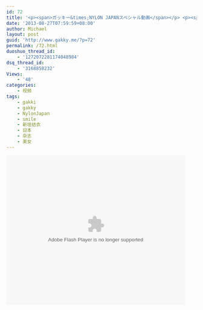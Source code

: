 ```yaml
---
id: 72
title: '<p><span>ガッキー&times;NYLON JAPANスペシャル動画</span></p> <p><span>source:<a href="http://youtu.be/3_v7D9x1KDg" target="_blank">http://youtu.be/3_v7D9x1KDg</a></span></p>'
date: '2013-08-27T07:59:59+08:00'
author: Michael
layout: post
guid: 'http://www.gakky.me/?p=72'
permalink: /72.html
duoshuo_thread_id:
    - '1272072281174048984'
dsq_thread_id:
    - '3168858232'
Views:
    - '48'
categories:
    - 视频
tags:
    - gakki
    - gakky
    - NylonJapan
    - smile
    - 新垣结衣
    - 日本
    - 杂志
    - 美女
---
```


<object height="394" width="473"><param name="allowscriptaccess" value="sameDomain"></param><param name="wmode" value="transparent"></param><param name="movie" value="http://www.tudou.com/v/175107920/v.swf"></param><param name="allowfullscreen" value="true"></param><embed allowfullscreen="true" allowscriptaccess="sameDomain" height="394" src="http://www.tudou.com/v/175107920/v.swf" type="application/x-shockwave-flash" width="473" wmode="transparent"></embed></object>